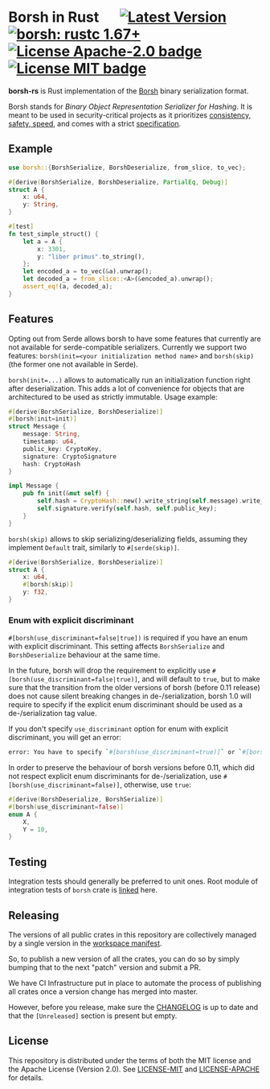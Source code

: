 # Borsh in Rust &emsp; [![Latest Version]][crates.io] [![borsh: rustc 1.67+]][Rust 1.67] [![License Apache-2.0 badge]][License Apache-2.0] [![License MIT badge]][License MIT]

[Borsh]: https://borsh.io
[Latest Version]: https://img.shields.io/crates/v/borsh.svg
[crates.io]: https://crates.io/crates/borsh
[borsh: rustc 1.67+]: https://img.shields.io/badge/rustc-1.67+-lightgray.svg
[Rust 1.67]: https://blog.rust-lang.org/2023/01/26/Rust-1.67.0.html
[License Apache-2.0 badge]: https://img.shields.io/badge/license-Apache2.0-blue.svg
[License Apache-2.0]: https://opensource.org/licenses/Apache-2.0
[License MIT badge]: https://img.shields.io/badge/license-MIT-blue.svg
[License MIT]: https://opensource.org/licenses/MIT

**borsh-rs** is Rust implementation of the [Borsh] binary serialization format.

Borsh stands for _Binary Object Representation Serializer for Hashing_. It is meant to be used in
security-critical projects as it prioritizes [consistency, safety, speed][Borsh], and comes with a
strict [specification](https://github.com/near/borsh#specification).

## Example

```rust
use borsh::{BorshSerialize, BorshDeserialize, from_slice, to_vec};

#[derive(BorshSerialize, BorshDeserialize, PartialEq, Debug)]
struct A {
    x: u64,
    y: String,
}

#[test]
fn test_simple_struct() {
    let a = A {
        x: 3301,
        y: "liber primus".to_string(),
    };
    let encoded_a = to_vec(&a).unwrap();
    let decoded_a = from_slice::<A>(&encoded_a).unwrap();
    assert_eq!(a, decoded_a);
}
```

## Features

Opting out from Serde allows borsh to have some features that currently are not available for serde-compatible serializers.
Currently we support two features: `borsh(init=<your initialization method name>` and `borsh(skip)` (the former one not available in Serde).

`borsh(init=...)` allows to automatically run an initialization function right after deserialization. This adds a lot of convenience for objects that are architectured to be used as strictly immutable. Usage example:

```rust
#[derive(BorshSerialize, BorshDeserialize)]
#[borsh(init=init)]
struct Message {
    message: String,
    timestamp: u64,
    public_key: CryptoKey,
    signature: CryptoSignature
    hash: CryptoHash
}

impl Message {
    pub fn init(&mut self) {
        self.hash = CryptoHash::new().write_string(self.message).write_u64(self.timestamp);
        self.signature.verify(self.hash, self.public_key);
    }
}
```

`borsh(skip)` allows to skip serializing/deserializing fields, assuming they implement `Default` trait, similarly to `#[serde(skip)]`.

```rust
#[derive(BorshSerialize, BorshDeserialize)]
struct A {
    x: u64,
    #[borsh(skip)]
    y: f32,
}
```

### Enum with explicit discriminant

`#[borsh(use_discriminant=false|true])` is required if you have an enum with explicit discriminant. This setting affects `BorshSerialize` and `BorshDeserialize` behaviour at the same time.

In the future, borsh will drop the requirement to explicitly use `#[borsh(use_discriminant=false|true)]`, and will default to `true`, but to make sure that the transition from the older versions of borsh (before 0.11 release) does not cause silent breaking changes in de-/serialization, borsh 1.0 will require to specify if the explicit enum discriminant should be used as a de-/serialization tag value.

If you don't specify `use_discriminant` option for enum with explicit discriminant, you will get an error:

```bash
error: You have to specify `#[borsh(use_discriminant=true)]` or `#[borsh(use_discriminant=false)]` for all enums with explicit discriminant
```

In order to preserve the behaviour of borsh versions before 0.11, which did not respect explicit enum discriminants for de-/serialization, use `#[borsh(use_discriminant=false)]`, otherwise, use `true`:

```rust
#[derive(BorshDeserialize, BorshSerialize)]
#[borsh(use_discriminant=false)]
enum A {
    X,
    Y = 10,
}
```

## Testing

Integration tests should generally be preferred to unit ones. Root module of integration tests of `borsh` crate is [linked](./borsh/tests/tests.rs) here.
 
## Releasing

The versions of all public crates in this repository are collectively managed by a single version in the [workspace manifest](https://github.com/near/borsh-rs/blob/master/Cargo.toml).

So, to publish a new version of all the crates, you can do so by simply bumping that to the next "patch" version and submit a PR.

We have CI Infrastructure put in place to automate the process of publishing all crates once a version change has merged into master.

However, before you release, make sure the [CHANGELOG](CHANGELOG.md) is up to date and that the `[Unreleased]` section is present but empty.

## License

This repository is distributed under the terms of both the MIT license and the Apache License (Version 2.0).
See [LICENSE-MIT](LICENSE-MIT) and [LICENSE-APACHE](LICENSE-APACHE) for details.

